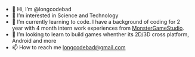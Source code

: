 - 👋 Hi, I’m @longcodebad
- 👀 I’m interested in Science and Technology
- 🌱 I’m currently learning to code. I have a background of coding for 2 year with 4 month intern work experiences from [MonsterGameStudio](https://imosys.net/).
- 💞️ I’m looking to learn to build games whenther its 2D/3D cross platform, Android and more
- 📫 How to reach me longcodebad@gmail.com

<!---
longcodebad/longcodebad is a ✨ special ✨ repository because its `README.md` (this file) appears on your GitHub profile.
You can click the Preview link to take a look at your changes.
--->
